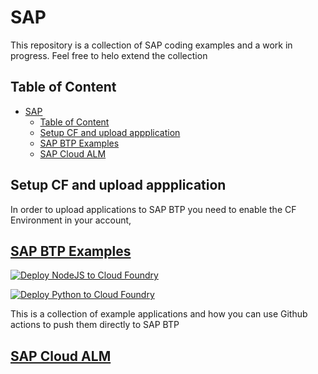# SAP

This repository is a collection of SAP coding examples and a work in progress. Feel free to helo extend the collection

## Table of Content

- [SAP](#sap)
  - [Table of Content](#table-of-content)
  - [Setup CF and upload appplication](#setup-cf-and-upload-appplication)
  - [SAP BTP Examples](#sap-btp-examples)
  - [SAP Cloud ALM](#sap-cloud-alm)

## Setup CF and upload appplication

In order to upload applications to SAP BTP you need to enable the CF Environment in your account,

## [SAP BTP Examples](BTP)

[![Deploy NodeJS to Cloud Foundry](https://github.com/rangulvers/SAP/actions/workflows/deploy_js_to_cf.yml/badge.svg)](https://github.com/rangulvers/SAP/actions/workflows/deploy_js_to_cf.yml)

[![Deploy Python to Cloud Foundry](https://github.com/rangulvers/SAP/actions/workflows/deploy_to_cf.yml/badge.svg)](https://github.com/rangulvers/SAP/actions/workflows/deploy_to_cf.yml)

This is a collection of example applications and how you can use Github actions to push them directly to SAP BTP

## [SAP Cloud ALM](Cloud%20ALM)

